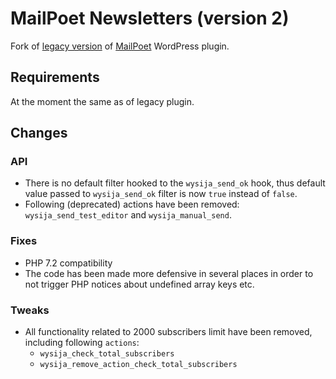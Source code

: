 # MailPoet Newsletters (version 2)

Fork of [legacy version](https://wordpress.org/plugins/wysija-newsletters/) of [MailPoet](http://www.mailpoet.com/) WordPress plugin.

## Requirements

At the moment the same as of legacy plugin.

## Changes

### API

* There is no default filter hooked to the `wysija_send_ok` hook, thus default value passed to `wysija_send_ok` filter is now `true` instead of `false`.
* Following (deprecated) actions have been removed: `wysija_send_test_editor` and `wysija_manual_send`.

### Fixes

* PHP 7.2 compatibility
* The code has been made more defensive in several places in order to not trigger PHP notices about undefined array keys etc.

### Tweaks

* All functionality related to 2000 subscribers limit have been removed, including following `actions`:
  * `wysija_check_total_subscribers`
  * `wysija_remove_action_check_total_subscribers`
